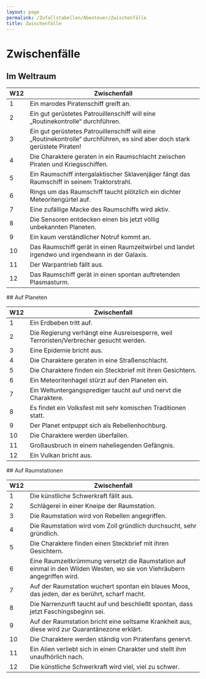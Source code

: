 ```yaml
---
layout: page
permalink: /Zufallstabellen/Abenteuer/Zwischenfälle
title: Zwischenfälle
---
```


# Zwischenfälle

## Im Weltraum

<table>
<thead>
<tr><th>W12</th><th>Zwischenfall</th></tr>
</thead>
<tbody>
<tr><td>1</td><td>Ein marodes Piratenschiff greift an.</td></tr>
<tr><td>2</td><td>Ein gut gerüstetes Patrouillenschiff will eine „Routinekontrolle“ durchführen.</td></tr>
<tr><td>3</td><td>Ein gut gerüstetes Patrouillenschiff will eine „Routinekontrolle“ durchführen, es sind aber doch stark gerüstete Piraten!</td></tr>
<tr><td>4</td><td>Die Charaktere geraten in ein Raumschlacht zwischen Piraten und Kriegsschiffen.</td></tr>
<tr><td>5</td><td>Ein Raumschiff intergalaktischer Sklavenjäger fängt das Raumschiff in seinem Traktorstrahl.</td></tr>
<tr><td>6</td><td>Rings um das Raumschiff taucht plötzlich ein dichter Meteoritengürtel auf.</td></tr>
<tr><td>7</td><td>Eine zufällige Macke des Raumschiffs wird aktiv.</td></tr>
<tr><td>8</td><td>Die Sensoren entdecken einen bis jetzt völlig unbekannten Planeten.</td></tr>
<tr><td>9</td><td>Ein kaum verständlicher Notruf kommt an.</td></tr>
<tr><td>10</td><td>Das Raumschiff gerät in einen Raumzeitwirbel und landet irgendwo und irgendwann in der Galaxis.</td></tr>
<tr><td>11</td><td>Der Warpantrieb fällt aus.</td></tr>
<tr><td>12</td><td>Das Raumschiff gerät in einen spontan auftretenden Plasmasturm.</td></tr>
</tbody>
</table>
## Auf Planeten

<table>
<thead>
<tr><th>W12</th><th>Zwischenfall</th></tr>
</thead>
<tbody>
<tr><td>1</td><td>Ein Erdbeben tritt auf.</td></tr>
<tr><td>2</td><td>Die Regierung verhängt eine Ausreisesperre, weil Terroristen/Verbrecher gesucht werden.</td></tr>
<tr><td>3</td><td>Eine Epidemie bricht aus.</td></tr>
<tr><td>4</td><td>Die Charaktere geraten in eine Straßenschlacht.</td></tr>
<tr><td>5</td><td>Die Charaktere finden ein Steckbrief mit ihren Gesichtern.</td></tr>
<tr><td>6</td><td>Ein Meteoritenhagel stürzt auf den Planeten ein.</td></tr>
<tr><td>7</td><td>Ein Weltuntergangsprediger taucht auf und nervt die Charaktere.</td></tr>
<tr><td>8</td><td>Es findet ein Volksfest mit sehr komischen Traditionen statt.</td></tr>
<tr><td>9</td><td>Der Planet entpuppt sich als Rebellenhochburg.</td></tr>
<tr><td>10</td><td>Die Charaktere werden überfallen.</td></tr>
<tr><td>11</td><td>Großausbruch in einem naheliegenden Gefängnis.</td></tr>
<tr><td>12</td><td>Ein Vulkan bricht aus.</td></tr>
</tbody>
</table>
## Auf Raumstationen

<table>
<thead>
<tr><th>W12</th><th>Zwischenfall</th></tr>
</thead>
<tbody>
<tr><td>1</td><td>Die künstliche Schwerkraft fällt aus.</td></tr>
<tr><td>2</td><td>Schlägerei in einer Kneipe der Raumstation.</td></tr>
<tr><td>3</td><td>Die Raumstation wird von Rebellen angegriffen.</td></tr>
<tr><td>4</td><td>Die Raumstation wird vom Zoll gründlich durchsucht, sehr gründlich.</td></tr>
<tr><td>5</td><td>Die Charaktere finden einen Steckbrief mit ihren Gesichtern.</td></tr>
<tr><td>6</td><td>Eine Raumzeitkrümmung versetzt die Raumstation auf einmal in den Wilden Westen, wo sie von Viehräubern angegriffen wird.</td></tr>
<tr><td>7</td><td>Auf der Raumstation wuchert spontan ein blaues Moos, das jeden, der es berührt, scharf macht.</td></tr>
<tr><td>8</td><td>Die Narrenzunft taucht auf und beschließt spontan, dass jetzt Faschingsbeginn sei.</td></tr>
<tr><td>9</td><td>Auf der Raumstation bricht eine seltsame Krankheit aus, diese wird zur Quarantänezone erklärt.</td></tr>
<tr><td>10</td><td>Die Charaktere werden ständig von Piratenfans genervt.</td></tr>
<tr><td>11</td><td>Ein Alien verliebt sich in einen Charakter und stellt ihm unaufhörlich nach.</td></tr>
<tr><td>12</td><td>Die künstliche Schwerkraft wird viel, viel zu schwer.</td></tr>
</tbody>
</table>

